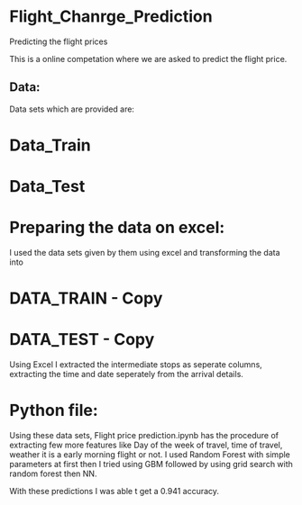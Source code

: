 # Flight_Chanrge_Prediction
Predicting the flight prices


This is a online competation where we are asked to predict the flight price.

## Data:
Data sets which are provided are:
# Data_Train
# Data_Test

# Preparing the data on excel:
I used the data sets given by them using excel and transforming the data into 
# DATA_TRAIN - Copy
# DATA_TEST - Copy

Using Excel I extracted the intermediate stops as seperate columns, extracting the time and date seperately from the arrival details.

# Python file:

Using these data sets, Flight price prediction.ipynb has the procedure of extracting few more features like Day of the week of travel, time of travel, weather it is a early morning flight or not.
I used Random Forest with simple parameters at first then I tried using GBM followed by using grid search with random forest then NN.

With these predictions I was able t get a 0.941 accuracy. 
